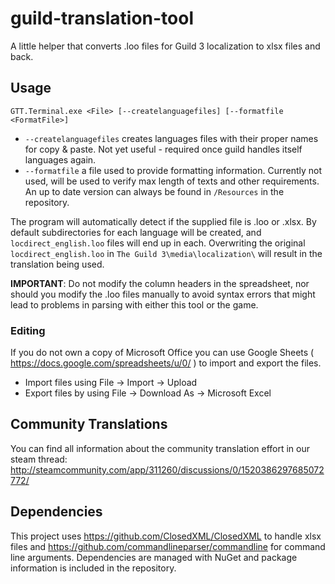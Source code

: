 # guild-translation-tool
A little helper that converts .loo files for Guild 3 localization to xlsx files and back.

## Usage

`GTT.Terminal.exe <File> [--createlanguagefiles] [--formatfile <FormatFile>]`

* `--createlanguagefiles` creates languages files with their proper names for copy & paste. Not yet useful - required once guild handles itself languages again. 
* `--formatfile` a file used to provide formatting information. Currently not used, will be used to verify max length of texts and other requirements.  An up to date version can always be found in `/Resources` in the repository.

The program will automatically detect if the supplied file is .loo or .xlsx. 
By default subdirectories for each language will be created, and `locdirect_english.loo` files will end up in each. Overwriting the original `locdirect_english.loo` in `The Guild 3\media\localization\` will result in the translation being used.


**IMPORTANT**: Do not modify the column headers in the spreadsheet, nor should you modify the .loo files manually to avoid syntax errors that might lead to problems in parsing with either this tool or the game.

### Editing
If you do not own a copy of Microsoft Office you can use Google Sheets ( https://docs.google.com/spreadsheets/u/0/ ) to import and export the files.

* Import files using File -> Import -> Upload
* Export files by using File -> Download As -> Microsoft Excel

## Community Translations
You can find all information about the community translation effort in our steam thread: http://steamcommunity.com/app/311260/discussions/0/1520386297685072772/ 

## Dependencies
This project uses https://github.com/ClosedXML/ClosedXML to handle xlsx files and https://github.com/commandlineparser/commandline for command line arguments.
Dependencies are managed with NuGet and package information is included in the repository.